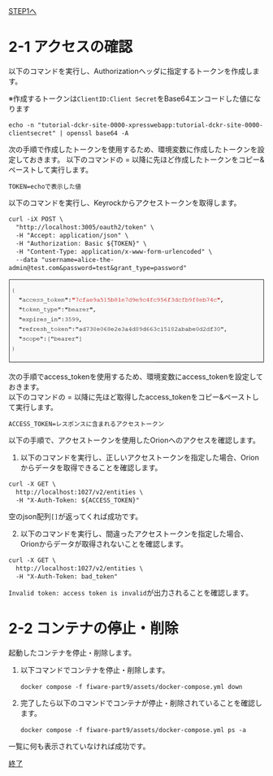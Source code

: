 [STEP1へ](step1.md)

# 2-1 アクセスの確認

以下のコマンドを実行し、Authorizationヘッダに指定するトークンを作成します。

※作成するトークンは`ClientID:Client Secret`をBase64エンコードした値になります

```
echo -n "tutorial-dckr-site-0000-xpresswebapp:tutorial-dckr-site-0000-clientsecret" | openssl base64 -A
```

次の手順で作成したトークンを使用するため、環境変数に作成したトークンを設定しておきます。
以下のコマンドの = 以降に先ほど作成したトークンをコピー&ペーストして実行します。

```
TOKEN=echoで表示した値
```

以下のコマンドを実行し、Keyrockからアクセストークンを取得します。

```
curl -iX POST \
  "http://localhost:3005/oauth2/token" \
  -H "Accept: application/json" \
  -H "Authorization: Basic ${TOKEN}" \
  -H "Content-Type: application/x-www-form-urlencoded" \
  --data "username=alice-the-admin@test.com&password=test&grant_type=password"
```

![Access token](./assets/9-4.png)

次の手順でaccess_tokenを使用するため、環境変数にaccess_tokenを設定しておきます。  
以下のコマンドの = 以降に先ほど取得したaccess_tokenをコピー&ペーストして実行します。  

```
ACCESS_TOKEN=レスポンスに含まれるアクセストークン
```

以下の手順で、アクセストークンを使用したOrionへのアクセスを確認します。

1. 以下のコマンドを実行し、正しいアクセストークンを指定した場合、Orionからデータを取得できることを確認します。

  ```
  curl -X GET \
    http://localhost:1027/v2/entities \
    -H "X-Auth-Token: ${ACCESS_TOKEN}"
  ```

  空のjson配列`[]`が返ってくれば成功です。

2. 以下のコマンドを実行し、間違ったアクセストークンを指定した場合、Orionからデータが取得されないことを確認します。

```
curl -X GET \
  http://localhost:1027/v2/entities \
  -H "X-Auth-Token: bad_token"
```
`Invalid token: access token is invalid`が出力されることを確認します。

# 2-2 コンテナの停止・削除
起動したコンテナを停止・削除します。

1. 以下コマンドでコンテナを停止・削除します。

   `docker compose -f fiware-part9/assets/docker-compose.yml down`

2. 完了したら以下のコマンドでコンテナが停止・削除されていることを確認します。

   `docker compose -f fiware-part9/assets/docker-compose.yml ps -a`

一覧に何も表示されていなければ成功です。

[終了](./finish.md)
